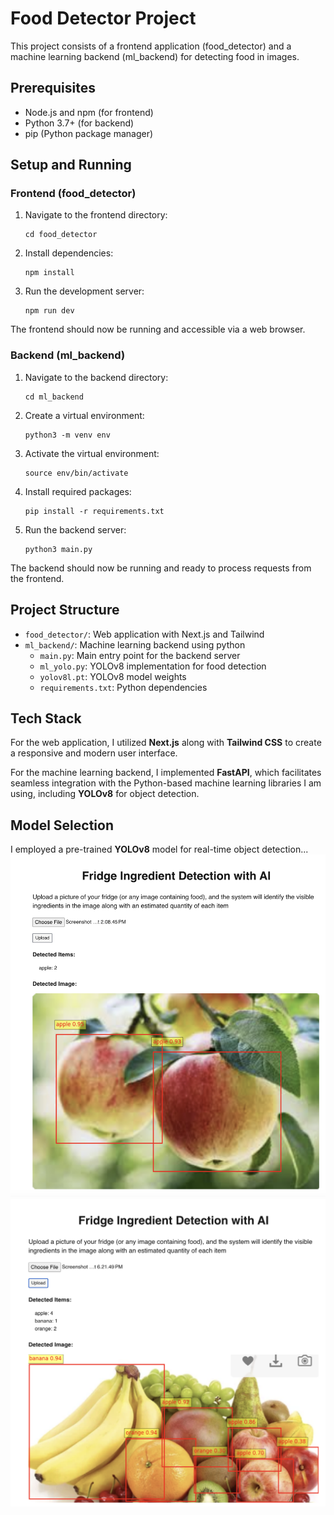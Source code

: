 # Food Detector Project

This project consists of a frontend application (food_detector) and a machine learning backend (ml_backend) for detecting food in images.

## Prerequisites

- Node.js and npm (for frontend)
- Python 3.7+ (for backend)
- pip (Python package manager)

## Setup and Running

### Frontend (food_detector)

1. Navigate to the frontend directory:

   ```
   cd food_detector
   ```

2. Install dependencies:

   ```
   npm install
   ```

3. Run the development server:
   ```
   npm run dev
   ```

The frontend should now be running and accessible via a web browser.

### Backend (ml_backend)

1. Navigate to the backend directory:

   ```
   cd ml_backend
   ```

2. Create a virtual environment:

   ```
   python3 -m venv env
   ```

3. Activate the virtual environment:

   ```
   source env/bin/activate
   ```

4. Install required packages:

   ```
   pip install -r requirements.txt
   ```

5. Run the backend server:
   ```
   python3 main.py
   ```

The backend should now be running and ready to process requests from the frontend.

## Project Structure

- `food_detector/`: Web application with Next.js and Tailwind
- `ml_backend/`: Machine learning backend using python
  - `main.py`: Main entry point for the backend server
  - `ml_yolo.py`: YOLOv8 implementation for food detection
  - `yolov8l.pt`: YOLOv8 model weights
  - `requirements.txt`: Python dependencies

## Tech Stack

For the web application, I utilized **Next.js** along with **Tailwind CSS** to create a responsive and modern user interface.


For the machine learning backend, I implemented **FastAPI**, which facilitates seamless integration with the Python-based machine learning libraries I am using, including **YOLOv8** for object detection.

## Model Selection

I employed a pre-trained **YOLOv8** model for real-time object detection...
![alt text](demo-img-2.png)
![alt text](demo-img-1.png)
